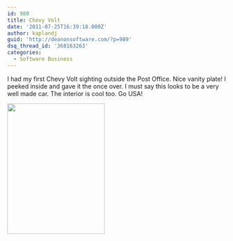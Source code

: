 ```yaml
---
id: 989
title: Chevy Volt
date: '2011-07-25T16:39:18.000Z'
author: kaplandj
guid: 'http://deanonsoftware.com/?p=989'
dsq_thread_id: '368163263'
categories:
  - Software Business
---
```

I had my first Chevy Volt sighting outside the Post Office. Nice vanity plate! I peeked inside and gave it the once over. I must say this looks to be a very well made car. The interior is cool too. Go USA!

<a href="http://deanonsoftware.com/?attachment_id=990" rel="attachment wp-att-990"><img class="alignnone size-medium wp-image-990" title="volt" src="http://deanonsoftware.com/wp-content/uploads/2011/07/volt1-224x300.jpg" alt="" width="224" height="300" srcset="http://deanonsoftware.com/wp-content/uploads/2011/07/volt1-224x300.jpg 224w, http://deanonsoftware.com/wp-content/uploads/2011/07/volt1-764x1024.jpg 764w, http://deanonsoftware.com/wp-content/uploads/2011/07/volt1.jpg 968w" sizes="(max-width: 224px) 100vw, 224px" /></a>
